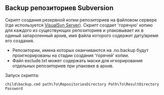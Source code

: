 
## Backup репозиториев Subversion

Скрипт создания резервной копии репозиториев на файловом сервере (где используется [VisualSvn Server](https://www.visualsvn.com/server/)). Скрипт создает 'горячую' копию для каждого из существующих репозиториев и упаковывает их в одиный запароленный архив, имя файла которого содержит дату/время его создания.

- Репозитории, имена которых оканчиваются на .no.backup будут проигнорированы на стадии создания 'горячей' копии.
- Файл exclude.txt может содержать маски для игнорирования отдельных репозиториев при упаковке в архив.

Запуск скрипта:
```
child\backup.cmd path\To\RepositoriesDirectory Path\To\ResultDirectory Password
```
